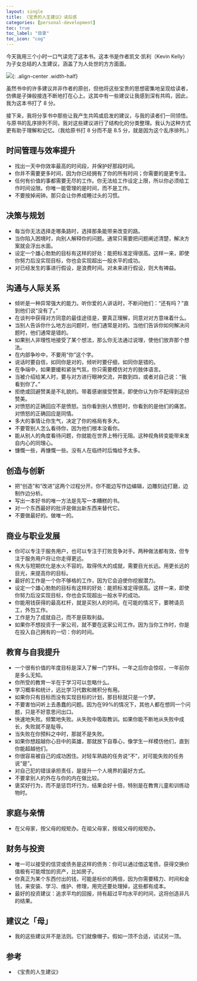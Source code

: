 ```yaml
---
layout: single 
title: 《宝贵的人生建议》读后感
categories: [personal-development]
toc: true
toc_label: "目录"
toc_icon: "cog"
---
```


今天我用三个小时一口气读完了这本书。这本书是作者凯文·凯利（Kevin Kelly）为子女总结的人生建议，涵盖了为人处世的方方面面。

![](https://note-1253446680.cos.ap-beijing.myqcloud.com/aaaaaaaaaa.jpg){: .align-center .width-half}

虽然书中的许多建议并非作者的原创，但他将这些宝贵的思想密集地呈现给读者，仿佛是子弹般接连不断地打在心上。这其中有一些建议让我感到深有共鸣，因此，我为这本书打了 8 分。

接下来，我将分享书中那些让我产生共鸣或启发的建议，与我的读者们一同领悟。与原书的乱序排列不同，我对这些建议进行了结构化的分类整理。我认为这种方式更有助于理解和记忆。（我给原书打 8 分而不是 8.5 分，就是因为这个乱序排列。）

## 时间管理与效率提升
- 找出一天中你效率最高的时间段，并保护好那段时间。
- 你并不需要更多时间，因为你已经拥有了你的所有时间；你需要的是更专注。
- 任何有价值的事都需要无尽的工作。你无法给工作设定上限，所以你必须给工作时间设限。你唯一能管理的是时间，而不是工作。
- 不要按掉闹钟。那只会让你养成睡过头的习惯。

## 决策与规划
- 每当你无法选择走哪条路时，选择那条能带来改变的路。
- 当你陷入困境时，向别人解释你的问题。通常只需要把问题阐述清楚，解决方案就会浮出水面。
- 设定一个雄心勃勃的目标有这样的好处：能把标准定得很高。这样一来，即使你努力后没实现目标，你也会实现超出一般水平的成功。
- 对已经发生的事进行假设，是浪费时间。对未来进行假设，则大有裨益。

## 沟通与人际关系
- 倾听是一种异常强大的能力。听你爱的人讲话时，不断问他们：“还有吗？”直到他们说“没有了。”
- 在谈判中获得对方同意的最佳途径是，要真正理解，同意对对方意味着什么。
- 当别人告诉你什么地方出问题时，他们通常是对的。当他们告诉你如何解决问题时，他们通常是错的。
- 如果别人非理性地接受了某个想法，那么你无法通过说理，使他们放弃那个想法。
- 在内部争吵中，不要用“你”这个字。
- 说话时要自信，如同你是对的，倾听时要仔细，如同你是错的。
- 在争端中，如果要缓和紧张气氛，你只需要模仿对方的肢体语言。
- 当被介绍给某人时，要与对方进行眼神交流，并数到四，或者对自己说：“我看到你了。”
- 拒绝或回避赞美是不礼貌的。带着感谢接受赞美，即使你认为你不配得到这份赞美。
- 对愤怒的正确回应不是愤怒。当你看到别人愤怒时，你看到的是他们的痛苦。对愤怒的正确回应是同情。
- 多大的事情让你生气，决定了你的格局有多大。
- 不要管别人怎么看待你，因为他们根本没看你。
- 能从别人的角度看待问题，你就能在世界上畅行无阻。这种视角转变能带来发自内心的同理心。
- 慷慨一些，再慷慨一些。没有人在临终时后悔给予太多。

## 创造与创新
- 把“创造”和“改进”这两个过程分开。你不能边写作边编辑，边雕刻边打磨，边制作边分析。
- 写出一本好书的唯一方法是先写一本糟糕的书。
- 对一个东西最好的批评是做出新东西来替代它。
- 不要做最好的。做唯一的。

## 商业与职业发展
- 你可以专注于服务用户，也可以专注于打败竞争对手。两种做法都有效，但专注于服务用户将让你走得更远。
- 伟大与短期优化是水火不容的。取得伟大的成就，需要目光长远。用更长远的目光，来提高你的目标。
- 最好的工作是一个你不够格的工作，因为它会迫使你挖掘潜力。
- 设定一个雄心勃勃的目标有这样的好处：能把标准定得很高。这样一来，即使你努力后没实现目标，你也会实现超出一般水平的成功。
- 你能用钱获得的最高杠杆，就是买别人的时间。在可能的情况下，要聘请员工，外包工作。
- 工作是为了成就自己，而不是获取利益。
- 如果你不想投资于一家公司，就不要在这家公司工作。因为当你工作时，你是在投入自己拥有的一切：你的时间。

## 教育与自我提升
- 一个很有价值的年度目标是深入了解一门学科。一年之后你会惊叹，一年前你是多么无知。
- 你所受的教育一半在于学习可以忽略什么。
- 学习概率和统计，远比学习代数和微积分有用。
- 如果你只有目标而没有实现目标的计划，那目标就只是一个梦。
- 不要害怕问听上去愚蠢的问题。因为在99%的情况下，其他人都在想同一个问题，只是不好意思问出口。
- 快速地失败。频繁地失败。从失败中吸取教训。如果你能不断地从失败中成长，失败就不是耻辱。
- 当失败在你预料之中时，那就不是失败。
- 如果你想超越你心目中的英雄，那就放下自尊心，像学生一样模仿他们，直到你能超越他们。
- 你很容易被自己的成功困住。对轻车熟路的任务说“不”，对可能失败的任务说“是”。
- 对自己犯的错误承担责任，是提升一个人境界的最好方式。
- 不要拿别人的外在与你的内在做比较。
- 褒奖好行为，而不是惩罚坏行为，结果会好十倍，特别是在教育儿童和训练动物时。

## 家庭与亲情
- 在父母家，按父母的规矩办。在祖父母家，按祖父母的规矩办。

## 财务与投资
- 唯一可以接受的信贷或债务是这样的债务：你可以通过借这笔债，获得交换价值极有可能增加的资产，比如房子。
- 你真正为某个东西付出的钱，可能是标价的两倍，因为你需要精力、时间和金钱，来安装、学习、维护、修理，用完还要处理掉，这些都有成本。
- 最好的投资建议：追求平均的回报，持有超过平均水平的时间，这将创造非凡的结果。

## 建议之「母」
- 我的这些建议并不是法则。它们就像帽子。假如一顶不合适，试试另一顶。

## 参考
- 《宝贵的人生建议》

